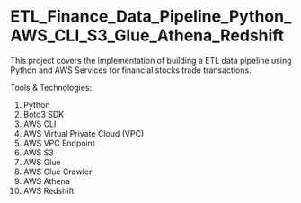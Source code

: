 # ETL_Finance_Data_Pipeline_Python_AWS_CLI_S3_Glue_Athena_Redshift

This project covers the implementation of building a ETL data pipeline using Python and AWS Services for financial stocks trade transactions.  

Tools & Technologies: 
1. Python
2. Boto3 SDK
3. AWS CLI
4. AWS Virtual Private Cloud (VPC)
5. AWS VPC Endpoint
6. AWS S3
7. AWS Glue
8. AWS Glue Crawler
9. AWS Athena
10. AWS Redshift
